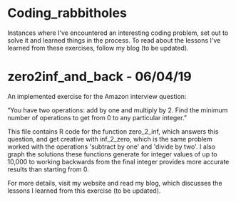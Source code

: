 # Coding_rabbitholes
Instances where I've encountered an interesting coding problem, set out to solve it and learned things in the process. To read about 
the lessons I've learned from these exercises, follow my blog (to be updated).

# zero2inf_and_back - 06/04/19
An implemented exercise for the Amazon interview question: 

“You have two operations: add by one and multiply by 2. Find the minimum number of operations to get from 0 to any particular integer.”

This file contains R code for the function zero_2_inf, which answers this question, and get creative with inf_2_zero, which is the same 
problem worked with the operations 'subtract by one' and 'divide by two'. I also graph the solutions these functions generate for integer
values of up to 10,000 to working backwards from the final integer provides more accurate results than starting from 0. 

For more details, visit my website and read my blog, which discusses the lessons I learned from this exercise (to be updated).
